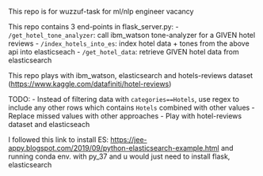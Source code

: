 This repo is for wuzzuf-task for ml/nlp engineer vacancy


This repo contains 3 end-points in flask_server.py:
    - `/get_hotel_tone_analyzer`: call ibm_watson tone-analyzer for a GIVEN hotel reviews
    - `/index_hotels_into_es`: index hotel data + tones from the above api into elasticseach
    - `/get_hotel_data`: retrieve GIVEN hotel data from elasticsearch

This repo plays with ibm_watson, elasticsearch and hotels-reviews dataset (https://www.kaggle.com/datafiniti/hotel-reviews)

TODO:
    - Instead of filtering data with `categories==Hotels`, use regex to include any other rows which contains `Hotels` combined with other values
    - Replace missed values with other approaches
    - Play with hotel-reviews dataset and elasticseach
    
I followed this link to install ES: https://jee-appy.blogspot.com/2019/09/python-elasticsearch-example.html and running conda env. with py_37 and u would just need to install flask, elasticsearch

